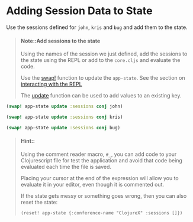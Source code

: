 # Adding Session Data to State

Use the sessions defined for `john`, `kris` and `bug` and add them to the state.

> #### Note::Add sessions to the state
> Using the names of the session we just defined, add the sessions to the state using the REPL or add to the `core.cljs` and evaluate the code.
>
> Use the [swap!](https://clojuredocs.org/clojure.core/swap!) function to update the `app-state`.  See the section on [interacting with the REPL](interact-with-project.html)
>
> The [update](https://clojuredocs.org/clojure.core/update) function can be used to add values to an existing key.

<!--sec data-title="Reveal answer..." data-id="answer00" data-collapse=true ces-->

```clj
(swap! app-state update :sessions conj john)

(swap! app-state update :sessions conj kris)

(swap! app-state update :sessions conj bug)
```
<!--endsec-->


> #### Hint::
> Using the comment reader macro, `#_`, you can add code to your Clojurescript file for test the application and avoid that code being evaluated each time the file is saved.
>
> Placing your cursor at the end of the expression will allow you to evaluate it in your editor, even though it is commented out.
> 
> If the state gets messy or something goes wrong, then you can also reset the state:
>
> `(reset! app-state {:conference-name "ClojureX" :sessions []})`
